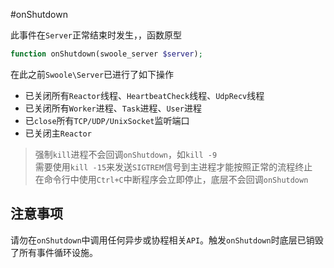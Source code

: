 #onShutdown

此事件在`Server`正常结束时发生，，函数原型
```php
function onShutdown(swoole_server $server);
```
在此之前`Swoole\Server`已进行了如下操作

* 已关闭所有`Reactor`线程、`HeartbeatCheck`线程、`UdpRecv`线程
* 已关闭所有`Worker`进程、`Task`进程、`User`进程
* 已`close`所有`TCP/UDP/UnixSocket`监听端口
* 已关闭主`Reactor`

> 强制`kill`进程不会回调`onShutdown`，如`kill -9`  
> 需要使用`kill -15`来发送`SIGTREM`信号到主进程才能按照正常的流程终止  
> 在命令行中使用`Ctrl+C`中断程序会立即停止，底层不会回调`onShutdown`

注意事项
----
请勿在`onShutdown`中调用任何异步或协程相关`API`。触发`onShutdown`时底层已销毁了所有事件循环设施。
